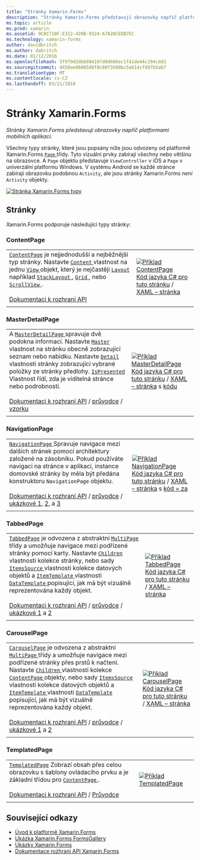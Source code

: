 ```yaml
---
title: "Stránky Xamarin.Forms"
description: "Stránky Xamarin.Forms představují obrazovky napříč platformami mobilních aplikací."
ms.topic: article
ms.prod: xamarin
ms.assetid: 9C8C710F-E312-420B-9324-A7A20CEDB7EC
ms.technology: xamarin-forms
author: davidbritch
ms.author: dabritch
ms.date: 01/12/2016
ms.openlocfilehash: 5f979d2dbb894107d8d606ec1f41de44c294cdd3
ms.sourcegitcommit: d450ae06065d8f8c80f3588bc5a614cfd97b5a67
ms.translationtype: MT
ms.contentlocale: cs-CZ
ms.lasthandoff: 03/21/2018
---
```

# <a name="xamarinforms-pages"></a>Stránky Xamarin.Forms

_Stránky Xamarin.Forms představují obrazovky napříč platformami mobilních aplikací._

Všechny typy stránky, které jsou popsány níže jsou odvozeny od platformě Xamarin.Forms [ `Page` ](https://developer.xamarin.com/api/type/Xamarin.Forms.Page/) třídy. Tyto vizuální prvky zabírají všechny nebo většinu na obrazovce. A `Page` objektu představuje `ViewController` v iOS a `Page` v univerzální platformu Windows. V systému Android se každé stránce zabírají obrazovku podobnou `Activity`, ale jsou stránky Xamarin.Forms *není* `Activity` objekty.

[ ![](pages-images/pages-sml.png "Stránka Xamarin.Forms typy")](pages-images/pages.png#lightbox "stránce Xamarin.Forms")

## <a name="pages"></a>Stránky

Xamarin.Forms podporuje následující typy stránky:

<a name="contentPage" />

### <a name="contentpage"></a>ContentPage

|     |     | 
| --- | --- | 
| [`ContentPage`](https://developer.xamarin.com/api/type/Xamarin.Forms.ContentPage/) je nejjednodušší a nejběžnější typ stránky. Nastavte [ `Content` ](https://developer.xamarin.com/api/property/Xamarin.Forms.ContentPage.Content/) vlastnost na jednu [ `View` ](views.md) objekt, který je nejčastěji [ `Layout` ](layouts.md) například [ `StackLayout` ](layouts.md#stackLayout), [ `Grid` ](layouts.md#grid), nebo [ `ScrollView` ](layouts.md#scrollView).<br /><br />[Dokumentaci k rozhraní API](https://developer.xamarin.com/api/type/Xamarin.Forms.ContentPage/) | [![Příklad ContentPage](pages-images/ContentPage.png "ContentPage příklad")](pages-images/ContentPage-Large.png#lightbox "ContentPage příklad")<br />[Kód jazyka C# pro tuto stránku](https://github.com/xamarin/xamarin-forms-samples/blob/master/FormsGallery/FormsGallery/FormsGallery/CodeExamples/ContentPageDemoPage.cs) / [XAML – stránka](https://github.com/xamarin/xamarin-forms-samples/blob/master/FormsGallery/FormsGallery/FormsGallery/XamlExamples/ContentPageDemoPage.xaml) |
|     |     |

### <a name="masterdetailpage"></a>MasterDetailPage

|     |     | 
| --- | --- | 
| A [ `MasterDetailPage` ](https://developer.xamarin.com/api/type/Xamarin.Forms.MasterDetailPage/) spravuje dvě podokna informací. Nastavte [ `Master` ](https://developer.xamarin.com/api/property/Xamarin.Forms.MasterDetailPage.Master/) vlastnost na stránku obecně zobrazující seznam nebo nabídku. Nastavte [ `Detail` ](https://developer.xamarin.com/api/property/Xamarin.Forms.MasterDetailPage.Detail/) vlastnosti stránky zobrazující vybrané položky ze stránky předlohy. [ `IsPresented` ](https://developer.xamarin.com/api/property/Xamarin.Forms.MasterDetailPage.IsPresented/) Vlastnost řídí, zda je viditelná stránce nebo podrobností.<br /><br />[Dokumentaci k rozhraní API](https://developer.xamarin.com/api/type/Xamarin.Forms.MasterDetailPage/) / [průvodce](~/xamarin-forms/app-fundamentals/navigation/master-detail-page.md) / [vzorku](https://developer.xamarin.com/samples/xamarin-forms/Navigation/MasterDetailPage/) | [![Příklad MasterDetailPage](pages-images/MasterDetailPage.png "MasterDetailPage příklad")](pages-images/MasterDetailPage-Large.png#lightbox "MasterDetailPage příklad")<br />[Kód jazyka C# pro tuto stránku](https://github.com/xamarin/xamarin-forms-samples/blob/master/FormsGallery/FormsGallery/FormsGallery/CodeExamples/MasterDetailPageDemoPage.cs) / [XAML – stránka](https://github.com/xamarin/xamarin-forms-samples/blob/master/FormsGallery/FormsGallery/FormsGallery/XamlExamples/MasterDetailPageDemoPage.xaml) s [kódu](https://github.com/xamarin/xamarin-forms-samples/blob/master/FormsGallery/FormsGallery/FormsGallery/XamlExamples/MasterDetailPageDemoPage.xaml.cs) |
|     |     |

### <a name="navigationpage"></a>NavigationPage

|     |     | 
| --- | --- | 
| [ `NavigationPage` ](https://developer.xamarin.com/api/type/Xamarin.Forms.NavigationPage/) Spravuje navigace mezi dalších stránek pomocí architektury založené na zásobníku. Pokud používáte navigaci na stránce v aplikaci, instance domovské stránky by měla být předána konstruktoru `NavigationPage` objektu.<br /><br />[Dokumentaci k rozhraní API](https://developer.xamarin.com/api/type/Xamarin.Forms.NavigationPage/) / [průvodce](~/xamarin-forms/app-fundamentals/navigation/hierarchical.md) / [ukázkové 1](https://developer.xamarin.com/samples/xamarin-forms/Navigation/Hierarchical/), [2](https://developer.xamarin.com/samples/xamarin-forms/Navigation/PassingData/), a [3](https://developer.xamarin.com/samples/xamarin-forms/Navigation/LoginFlow/)  | [![Příklad NavigationPage](pages-images/NavigationPage.png "NavigationPage příklad")](pages-images/NavigationPage-Large.png#lightbox "NavigationPage příklad")<br />[Kód jazyka C# pro tuto stránku](https://github.com/xamarin/xamarin-forms-samples/blob/master/FormsGallery/FormsGallery/FormsGallery/CodeExamples/NavigationPageDemoPage.cs) / [XAML – stránka](https://github.com/xamarin/xamarin-forms-samples/blob/master/FormsGallery/FormsGallery/FormsGallery/XamlExamples/NavigationPageDemoPage.xaml) s [kód = za](https://github.com/xamarin/xamarin-forms-samples/blob/master/FormsGallery/FormsGallery/FormsGallery/XamlExamples/NavigationPageDemoPage.xaml.cs) |
|     |     |

### <a name="tabbedpage"></a>TabbedPage

|     |     | 
| --- | --- | 
| [`TabbedPage`](https://developer.xamarin.com/api/type/Xamarin.Forms.TabbedPage/) je odvozena z abstraktní [ `MultiPage` ](https://developer.xamarin.com/api/type/Xamarin.Forms.MultiPage%3CT%3E/) třídy a umožňuje navigace mezi podřízené stránky pomocí karty. Nastavte [ `Children` ](https://developer.xamarin.com/api/property/Xamarin.Forms.MultiPage%3CT%3E.Children/) vlastnosti kolekce stránky, nebo sady [ `ItemsSource` ](https://developer.xamarin.com/api/property/Xamarin.Forms.MultiPage%3CT%3E.ItemsSource/) vlastnosti kolekce datových objektů a [ `ItemTemplate` ](https://developer.xamarin.com/api/property/Xamarin.Forms.MultiPage%3CT%3E.ItemTemplate/) vlastnosti [ `DataTemplate` ](https://developer.xamarin.com/api/type/Xamarin.Forms.DataTemplate/) popisující, jak má být vizuálně reprezentována každý objekt.<br /><br />[Dokumentaci k rozhraní API](https://developer.xamarin.com/api/type/Xamarin.Forms.TabbedPage/) / [průvodce](~/xamarin-forms/app-fundamentals/navigation/tabbed-page.md) / [ukázkové 1](https://developer.xamarin.com/samples/xamarin-forms/Navigation/TabbedPage/) a [2](https://developer.xamarin.com/samples/xamarin-forms/Navigation/TabbedPageWithNavigationPage) | [![Příklad TabbedPage](pages-images/TabbedPage.png "TabbedPage příklad")](pages-images/TabbedPage-Large.png#lightbox "TabbedPage příklad")<br />[Kód jazyka C# pro tuto stránku](https://github.com/xamarin/xamarin-forms-samples/blob/master/FormsGallery/FormsGallery/FormsGallery/CodeExamples/TabbedPageDemoPage.cs) / [XAML – stránka](https://github.com/xamarin/xamarin-forms-samples/blob/master/FormsGallery/FormsGallery/FormsGallery/XamlExamples/TabbedPageDemoPage.xaml) |
|     |     |

### <a name="carouselpage"></a>CarouselPage

|     |     | 
| --- | --- | 
| [`CarouselPage`](https://developer.xamarin.com/api/type/Xamarin.Forms.CarouselPage/) je odvozena z abstraktní [ `MultiPage` ](https://developer.xamarin.com/api/type/Xamarin.Forms.MultiPage%3CT%3E/) třídy a umožňuje navigace mezi podřízené stránky přes prstů k načtení. Nastavte [ `Children` ](https://developer.xamarin.com/api/property/Xamarin.Forms.MultiPage%3CT%3E.Children/) vlastnosti kolekce [ `ContentPage` ](#contentPage) objekty, nebo sady [ `ItemsSource` ](https://developer.xamarin.com/api/property/Xamarin.Forms.MultiPage%3CT%3E.ItemsSource/) vlastnosti kolekce datových objektů a [ `ItemTemplate` ](https://developer.xamarin.com/api/property/Xamarin.Forms.MultiPage%3CT%3E.ItemTemplate/) vlastnosti [ `DataTemplate` ](https://developer.xamarin.com/api/type/Xamarin.Forms.DataTemplate/) popisující, jak má být vizuálně reprezentována každý objekt.<br /><br />[Dokumentaci k rozhraní API](https://developer.xamarin.com/api/type/Xamarin.Forms.CarouselPage/) / [průvodce](~/xamarin-forms/app-fundamentals/navigation/carousel-page.md) / [ukázkové 1](https://developer.xamarin.com/samples/xamarin-forms/Navigation/CarouselPage/) a [2](https://developer.xamarin.com/samples/xamarin-forms/Navigation/CarouselPageTemplate/) | [![Příklad CarouselPage](pages-images/CarouselPage.png "CarouselPage příklad")](pages-images/CarouselPage-Large.png#lightbox "CarouselPage příklad")<br />[Kód jazyka C# pro tuto stránku](https://github.com/xamarin/xamarin-forms-samples/blob/master/FormsGallery/FormsGallery/FormsGallery/CodeExamples/CarouselPageDemoPage.cs) / [XAML – stránka](https://github.com/xamarin/xamarin-forms-samples/blob/master/FormsGallery/FormsGallery/FormsGallery/XamlExamples/CarouselPageDemoPage.xaml) |
|     |     |

### <a name="templatedpage"></a>TemplatedPage

|     |     | 
| --- | --- | 
| [`TemplatedPage`](https://developer.xamarin.com/api/type/Xamarin.Forms.TemplatedPage/) Zobrazí obsah přes celou obrazovku s šablony ovládacího prvku a je základní třídou pro [ `ContentPage` ](#contentPage).<br /><br />[Dokumentaci k rozhraní API](https://developer.xamarin.com/api/type/Xamarin.Forms.TemplatedPage/) / [Průvodce](~/xamarin-forms/app-fundamentals/templates/control-templates/index.md) | [![Příklad TemplatedPage](pages-images/TemplatedPage.png "TemplatedPage příklad")](pages-images/TemplatedPage.png "TemplatedPage příklad") |
|     |     |

## <a name="related-links"></a>Související odkazy

- [Úvod k platformě Xamarin.Forms](~/xamarin-forms/get-started/introduction-to-xamarin-forms.md)
- [Ukázka Xamarin.Forms FormsGallery](https://developer.xamarin.com/samples/FormsGallery/)
- [Ukázky Xamarin.Forms](https://developer.xamarin.com/samples/xamarin-forms/all/)
- [Dokumentace rozhraní API Xamarin.Forms](https://developer.xamarin.com/api/root/Xamarin.Forms/)

